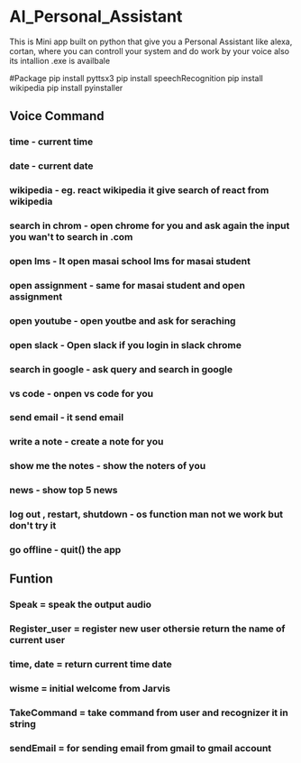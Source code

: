 # AI_Personal_Assistant
 This is Mini app built on python that give you a Personal Assistant like alexa, cortan, where you can controll your system and do work by your voice also its intallion .exe is availbale


#Package
pip install pyttsx3
pip install speechRecognition
pip install wikipedia
pip install pyinstaller

## Voice Command
### time - current time
### date - current date
### wikipedia - eg. react wikipedia it give search of react from wikipedia
### search in chrom - open chrome for you and ask again the input you wan't to search in .com
### open lms - It open masai school lms for masai student
### open assignment - same for masai student and open assignment
### open youtube - open youtbe and ask for seraching
### open slack - Open slack if you login in slack chrome
### search in google - ask query and search in google
### vs code - onpen vs code for you
### send email - it send email
### write a note - create a note for you
### show me the notes - show the noters of you
### news - show top 5 news
### log out , restart, shutdown - os function man not we work but don't try it
### go offline - quit() the app


## Funtion 
### Speak = speak the output audio
### Register_user = register new user othersie return the name of current user
### time, date = return current time date
### wisme = initial welcome from Jarvis
### TakeCommand = take command from user and recognizer it in string
### sendEmail = for sending email from gmail to gmail account
